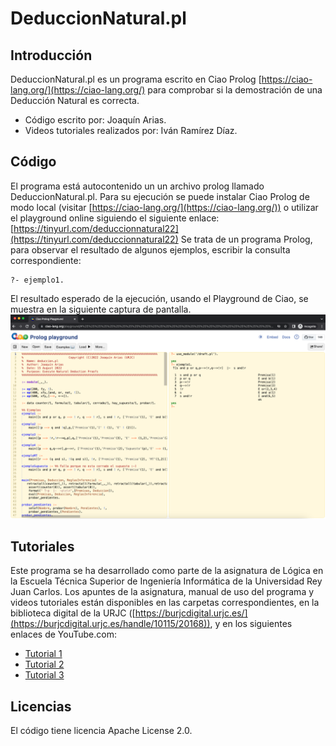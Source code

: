 # DeduccionNatural.pl
## Introducción
DeduccionNatural.pl es un programa escrito en Ciao Prolog [https://ciao-lang.org/](https://ciao-lang.org/) para comprobar si la demostración de una Deducción Natural es correcta.
 * Código escrito por: Joaquín Arias.
 * Videos tutoriales realizados por: Iván Ramírez Díaz.
## Código
El programa está autocontenido un un archivo prolog llamado DeduccionNatural.pl.
Para su ejecución se puede instalar Ciao Prolog de modo local (visitar [https://ciao-lang.org/](https://ciao-lang.org/)) o utilizar el playground online siguiendo el siguiente enlace: [https://tinyurl.com/deduccionnatural22](https://tinyurl.com/deduccionnatural22)
Se trata de un programa Prolog, para observar el resultado de algunos ejemplos, escribir la consulta correspondiente:
```
?- ejemplo1.
```
El resultado esperado de la ejecución, usando el Playground de Ciao, se muestra en la siguiente captura de pantalla.
![captura](captura.png)
## Tutoriales
Este programa se ha desarrollado como parte de la asignatura de Lógica en la Escuela Técnica Superior de Ingeniería Informática de la Universidad Rey Juan Carlos.
Los apuntes de la asignatura, manual de uso del programa y videos tutoriales están disponibles en las carpetas correspondientes, en la biblioteca digital de la URJC ([https://burjcdigital.urjc.es/](https://burjcdigital.urjc.es/handle/10115/20168)), y en los siguientes enlaces de YouTube.com:

* [Tutorial 1](https://youtu.be/gpWFFFUTHX0)
* [Tutorial 2](https://youtu.be/G7i55ub4dW0)
* [Tutorial 3](https://youtu.be/K1clmokaOsY)

## Licencias
El código tiene licencia Apache License 2.0.


